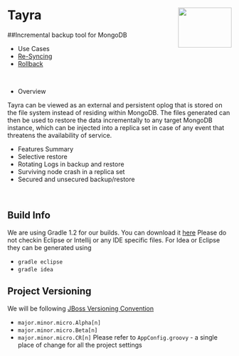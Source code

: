 # Tayra <a href="http://www.w3schools.com"><img src="http://www.equalexperts.com/asset/images/EE-Labs-Logo-200x121px.jpg" height="90" width="120" align="right"></a>

##Incremental backup tool for MongoDB
* Use Cases
 * [Re-Syncing](http://www.kchodorow.com/blog/2010/10/14/getting-to-know-your-oplog/) 
 * [Rollback](http://www.mongodb.org/display/DOCS/Replica+Sets+-+Rollbacks)<br>
<br>

* Overview<br>

 Tayra can be viewed as an external and persistent oplog that is stored on the 
 file system instead of residing within MongoDB. The files generated can then be
 used to restore the data incrementally to any target MongoDB instance, which can
 be injected into a replica set in case of any event that threatens the
 availability of service.<br>

* Features Summary
 * Selective restore
 * Rotating Logs in backup and restore
 * Surviving node crash in a replica set
 * Secured and unsecured backup/restore
<br>

## Build Info
We are using Gradle 1.2 for our builds.  You can download it [here](http://services.gradle.org/distributions/gradle-1.2-bin.zip)
Please do not checkin Eclipse or Intellij or any IDE specific files.  For Idea or Eclipse they
can be generated using
* `gradle eclipse`
* `gradle idea`

## Project Versioning
We will be following [JBoss Versioning Convention](https://community.jboss.org/wiki/JBossProjectVersioning?_sscc=t)
* `major.minor.micro.Alpha[n]`
* `major.minor.micro.Beta[n]`
* `major.minor.micro.CR[n]`
Please refer to `AppConfig.groovy` - a single place of change for all the project settings
